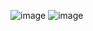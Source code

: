   ![image](https://github.com/user-attachments/assets/17d4eee6-eb4e-4581-a6df-420cf6385dfb)
![image](https://github.com/user-attachments/assets/fa4e9d52-e4fa-49e5-b189-0c6df549d6e2)

